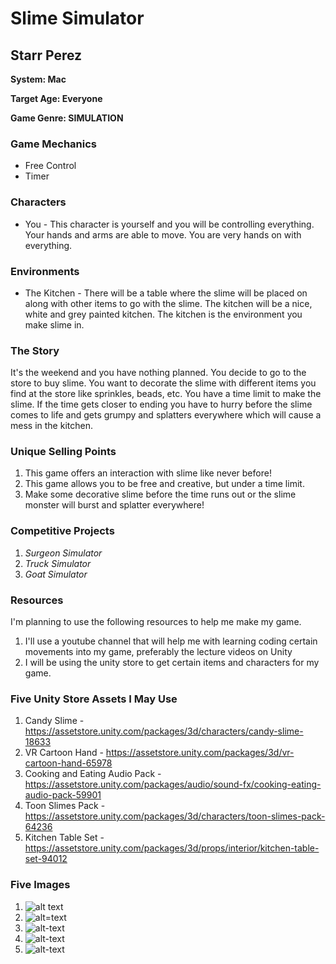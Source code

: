 # Slime Simulator

## Starr Perez

__System: Mac__

__Target Age: Everyone__

__Game Genre: SIMULATION__

### Game Mechanics
- Free Control
- Timer

### Characters
- You - This character is yourself and you will be controlling everything. Your hands and arms are able to move. You are very hands on with everything.

### Environments
- The Kitchen - There will be a table where the slime will be placed on along with other items to go with the slime. The kitchen will be a nice, white and grey painted kitchen. The kitchen is the environment you make slime in.

### The Story
It's the weekend and you have nothing planned. You decide to go to the store to buy slime. You want to decorate the slime with different items you find at the store like sprinkles, beads, etc. You have a time limit to make the slime. If the time gets closer to ending you have to hurry before the slime comes to life and gets grumpy and splatters everywhere which will cause a mess in the kitchen.

### Unique Selling Points
1. This game offers an interaction with slime like never before!
2. This game allows you to be free and creative, but under a time limit.
3. Make some decorative slime before the time runs out or the slime monster will burst and splatter everywhere!

### Competitive Projects
1. *Surgeon Simulator*
2. *Truck Simulator*
3. *Goat Simulator*

### Resources
I'm planning to use the following resources to help me make my game.
1. I'll use a youtube channel that will help me with learning coding certain movements into my game, preferably the lecture videos on Unity
2. I will be using the unity store to get certain items and characters for my game.

### Five Unity Store Assets I May Use
1. Candy Slime - <https://assetstore.unity.com/packages/3d/characters/candy-slime-18633>
2. VR Cartoon Hand - <https://assetstore.unity.com/packages/3d/vr-cartoon-hand-65978>
3. Cooking and Eating Audio Pack - <https://assetstore.unity.com/packages/audio/sound-fx/cooking-eating-audio-pack-59901>
4. Toon Slimes Pack - <https://assetstore.unity.com/packages/3d/characters/toon-slimes-pack-64236>
5. Kitchen Table Set - <https://assetstore.unity.com/packages/3d/props/interior/kitchen-table-set-94012>

### Five Images
1. ![alt text](https://img2.cgtrader.com/items/727526/1b5114dd56/slab-dining-table-3d-model-max-obj-3ds-fbx-c4d-3dm.jpg "Kitchen Table")
2. ![alt=text](https://img2.cgtrader.com/items/473136/6743d0e946/slime-3d-model-low-poly-animated-rigged-fbx.jpg "Slime")
3. ![alt-text](https://img1.cgtrader.com/items/820607/4e03e76958/large/hands-animated-low-poly-3d-model-low-poly-animated-max-fbx-ma-mb.jpg "Hands")
4. ![alt-text](https://static.turbosquid.com/Preview/001216/507/VM/3D-model-abstract-liquid-splash-animation_D.jpg "Splash or Splatter")
5. ![alt-text](https://2.bp.blogspot.com/-1bdnS5-dJTU/V1HTqeq_g4I/AAAAAAAABwc/vgRhzWPgMWQjojj0_mKir1OsUnpOVha9wCLcB/s320/Green-Slime-Idle-Stance-3-BLINK.gif "Slime Moving")
